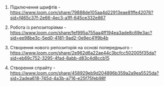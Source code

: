 1. Підключення шрифтів - https://www.loom.com/share/79888de105aa4d22913eae81ffe42076?sid=f465c37f-2e66-4ec3-a1ff-645ce332e867

2. Робота із репозиторіями - https://www.loom.com/share/fef995a755aa4ff194ea3ade8c69e3ac?sid=ee98be3c-5ed0-4181-9ad2-0e9ec41f9b4b

3. Створення нового репозиторія на основі попереднього - https://www.loom.com/share/2e962d6a22ae44c3bcfcc502005f35da?sid=eb69c752-3295-4fad-8abb-d83c4d8ccb15

4. Створення спрайту - https://www.loom.com/share/458929eb9d204896b359a2a9ea5525da?sid=2adea618-745d-4a3b-a716-e25f75feb98f